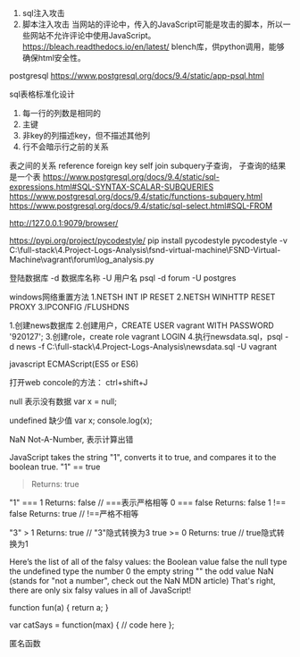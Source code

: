 ﻿1. sql注入攻击
2. 脚本注入攻击
当网站的评论中，传入的JavaScript可能是攻击的脚本，所以一些网站不允许评论中使用JavaScript。
https://bleach.readthedocs.io/en/latest/
blench库，供python调用，能够确保html安全性。

postgresql
https://www.postgresql.org/docs/9.4/static/app-psql.html

sql表格标准化设计
1. 每一行的列数是相同的
2. 主键
3. 非key的列描述key，但不描述其他列
4. 行不会暗示行之前的关系

表之间的关系
reference
foreign key
self join
subquery子查询， 子查询的结果是一个表
https://www.postgresql.org/docs/9.4/static/sql-expressions.html#SQL-SYNTAX-SCALAR-SUBQUERIES
https://www.postgresql.org/docs/9.4/static/functions-subquery.html
https://www.postgresql.org/docs/9.4/static/sql-select.html#SQL-FROM

http://127.0.0.1:9079/browser/



https://pypi.org/project/pycodestyle/
pip install pycodestyle
pycodestyle -v C:\full-stack\4.Project-Logs-Analysis\fsnd-virtual-machine\FSND-Virtual-Machine\vagrant\forum\log_analysis.py


登陆数据库
-d 数据库名称
-U 用户名
psql -d forum -U postgres


windows网络重置方法
1.NETSH INT IP RESET
2.NETSH WINHTTP RESET PROXY
3.IPCONFIG /FLUSHDNS


1.创建news数据库
2.创建用户，CREATE USER vagrant WITH PASSWORD '920127';
3.创建role，create role vagrant LOGIN
4.执行newsdata.sql，psql -d news -f C:\full-stack\4.Project-Logs-Analysis\newsdata.sql -U vagrant


javascript
ECMAScript(ES5 or ES6)

打开web concole的方法： ctrl+shift+J

null 表示没有数据
var x = null;

undefined 缺少值
var x;
console.log(x);

NaN Not-A-Number, 表示计算出错

JavaScript takes the string "1", converts it to true, and compares it to the boolean true.
"1" == true
> Returns: true

"1" === 1     Returns: false // ===表示严格相等
0 === false   Returns: false
1 !== false   Returns: true  // !==严格不相等

"3" > 1    Returns: true // "3"隐式转换为3
true >= 0  Returns: true // true隐式转换为1


Here’s the list of all of the falsy values:
the Boolean value false
the null type
the undefined type
the number 0
the empty string ""
the odd value NaN (stands for "not a number", check out the NaN MDN article)
That's right, there are only six falsy values in all of JavaScript!

function fun(a)
{
	return a;
}

var catSays = function(max) 
{ 
  // code here 
};

匿名函数

